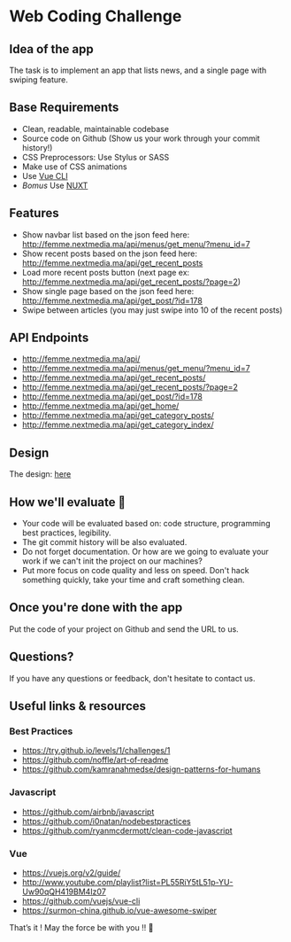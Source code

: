 # Web Coding Challenge

## Idea of the app

The task is to implement an app that lists news, and a single page with swiping feature.

## Base Requirements

-   Clean, readable, maintainable codebase
-   Source code on Github (Show us your work through your commit history!)
-   CSS Preprocessors: Use Stylus or SASS
-   Make use of CSS animations
-   Use [Vue CLI](https://cli.vuejs.org/)
-   _Bomus_ Use [NUXT](https://nuxtjs.org/)

## Features

-   Show navbar list based on the json feed here: http://femme.nextmedia.ma/api/menus/get_menu/?menu_id=7
-   Show recent posts based on the json feed here: http://femme.nextmedia.ma/api/get_recent_posts
-   Load more recent posts button (next page ex: http://femme.nextmedia.ma/api/get_recent_posts/?page=2)
-   Show single page based on the json feed here: http://femme.nextmedia.ma/api/get_post/?id=178
-   Swipe between articles (you may just swipe into 10 of the recent posts)

## API Endpoints

-   http://femme.nextmedia.ma/api/
-   http://femme.nextmedia.ma/api/menus/get_menu/?menu_id=7
-   http://femme.nextmedia.ma/api/get_recent_posts/
-   http://femme.nextmedia.ma/api/get_recent_posts/?page=2
-   http://femme.nextmedia.ma/api/get_post/?id=178
-   http://femme.nextmedia.ma/api/get_home/
-   http://femme.nextmedia.ma/api/get_category_posts/
-   http://femme.nextmedia.ma/api/get_category_index/

## Design

The design: [here](design.psd)

## How we'll evaluate 🚨

-   Your code will be evaluated based on: code structure, programming best practices, legibility.
-   The git commit history will be also evaluated.
-   Do not forget documentation. Or how are we going to evaluate your work if we can't init the project on our machines?
-   Put more focus on code quality and less on speed. Don't hack something quickly, take your time and craft something clean.

## Once you're done with the app

Put the code of your project on Github and send the URL to us.

## Questions?

If you have any questions or feedback, don't hesitate to contact us.

## Useful links & resources

### Best Practices

-   https://try.github.io/levels/1/challenges/1
-   https://github.com/noffle/art-of-readme
-   https://github.com/kamranahmedse/design-patterns-for-humans

### Javascript

-   https://github.com/airbnb/javascript
-   https://github.com/i0natan/nodebestpractices
-   https://github.com/ryanmcdermott/clean-code-javascript

### Vue

-   https://vuejs.org/v2/guide/
-   http://www.youtube.com/playlist?list=PL55RiY5tL51p-YU-Uw90qQH419BM4Iz07
-   https://github.com/vuejs/vue-cli
-   https://surmon-china.github.io/vue-awesome-swiper

That’s it ! May the force be with you !! 🖖
